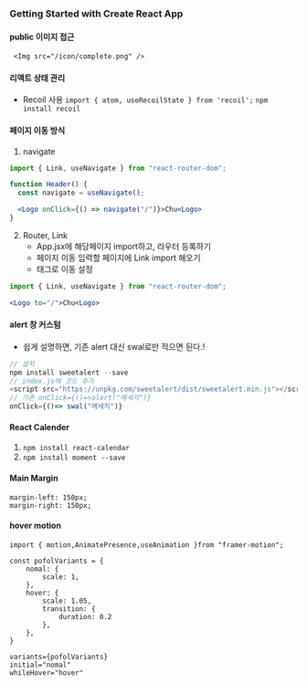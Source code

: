 ### Getting Started with Create React App

#### public 이미지 접근
``` <Img src="/icon/complete.png" />```

#### 리액트 상태 관리
- Recoil 사용
```import { atom, useRecoilState } from 'recoil';```
```npm install recoil```

#### 페이지 이동 방식 
1. navigate 
```jsx
import { Link, useNavigate } from "react-router-dom";

function Header() {
  const navigate = useNavigate();

  <Logo onClick={() => navigate("/")}>Chu<Logo>
}
```
2. Router, Link
    - App.jsx에 해당페이지 import하고, 라우터 등록하기
    - 페이지 이동 입력할 페이지에 Link import 해오기
    - <Link> 태그로 이동 설정

```jsx
import { Link, useNavigate } from "react-router-dom";

<Logo to="/">Chu<Logo>
```

#### alert 창 커스텀
- 쉽게 설명하면, 기존 alert 대신 swal로만 적으면 된다.!
```js
// 설치
npm install sweetalert --save
// index.js에 코드 추가
<script src="https://unpkg.com/sweetalert/dist/sweetalert.min.js"></script>
// 기존 onClick={()=>alert("메세지")}
onClick={()=> swal("메세지")}

```

#### React Calender 

1. ```npm install react-calendar```
2. ```npm install moment --save ```


#### Main Margin
```
margin-left: 150px;
margin-right: 150px;

```

#### hover motion


```
import { motion,AnimatePresence,useAnimation }from "framer-motion";

const pofolVariants = {
	nomal: {
		scale: 1,
	},
	hover: {
		scale: 1.05,
		transition: {
			duration: 0.2
		},
	},
}

variants={pofolVariants}
initial="nomal"
whileHover="hover"
```